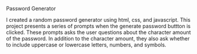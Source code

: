 Password Generator

I created a random password generator using html, css, and javascript. This project presents a series of prompts when the generate password buttton is clicked. These prompts asks the user questions about the character amount of the password. In addition to the character amount, they also ask whether to include uppercase or lowercase letters, numbers, and symbols.